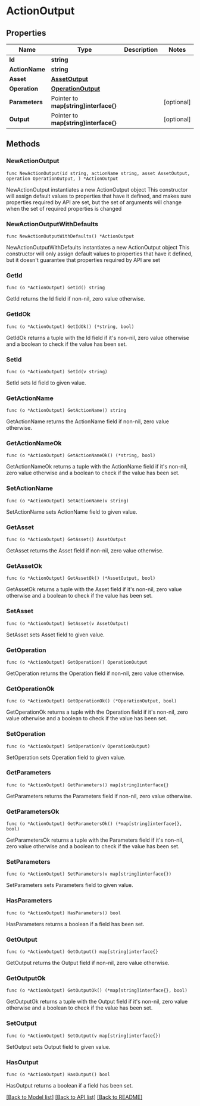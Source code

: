 # ActionOutput

## Properties

Name | Type | Description | Notes
------------ | ------------- | ------------- | -------------
**Id** | **string** |  | 
**ActionName** | **string** |  | 
**Asset** | [**AssetOutput**](AssetOutput.md) |  | 
**Operation** | [**OperationOutput**](OperationOutput.md) |  | 
**Parameters** | Pointer to **map[string]interface{}** |  | [optional] 
**Output** | Pointer to **map[string]interface{}** |  | [optional] 

## Methods

### NewActionOutput

`func NewActionOutput(id string, actionName string, asset AssetOutput, operation OperationOutput, ) *ActionOutput`

NewActionOutput instantiates a new ActionOutput object
This constructor will assign default values to properties that have it defined,
and makes sure properties required by API are set, but the set of arguments
will change when the set of required properties is changed

### NewActionOutputWithDefaults

`func NewActionOutputWithDefaults() *ActionOutput`

NewActionOutputWithDefaults instantiates a new ActionOutput object
This constructor will only assign default values to properties that have it defined,
but it doesn't guarantee that properties required by API are set

### GetId

`func (o *ActionOutput) GetId() string`

GetId returns the Id field if non-nil, zero value otherwise.

### GetIdOk

`func (o *ActionOutput) GetIdOk() (*string, bool)`

GetIdOk returns a tuple with the Id field if it's non-nil, zero value otherwise
and a boolean to check if the value has been set.

### SetId

`func (o *ActionOutput) SetId(v string)`

SetId sets Id field to given value.


### GetActionName

`func (o *ActionOutput) GetActionName() string`

GetActionName returns the ActionName field if non-nil, zero value otherwise.

### GetActionNameOk

`func (o *ActionOutput) GetActionNameOk() (*string, bool)`

GetActionNameOk returns a tuple with the ActionName field if it's non-nil, zero value otherwise
and a boolean to check if the value has been set.

### SetActionName

`func (o *ActionOutput) SetActionName(v string)`

SetActionName sets ActionName field to given value.


### GetAsset

`func (o *ActionOutput) GetAsset() AssetOutput`

GetAsset returns the Asset field if non-nil, zero value otherwise.

### GetAssetOk

`func (o *ActionOutput) GetAssetOk() (*AssetOutput, bool)`

GetAssetOk returns a tuple with the Asset field if it's non-nil, zero value otherwise
and a boolean to check if the value has been set.

### SetAsset

`func (o *ActionOutput) SetAsset(v AssetOutput)`

SetAsset sets Asset field to given value.


### GetOperation

`func (o *ActionOutput) GetOperation() OperationOutput`

GetOperation returns the Operation field if non-nil, zero value otherwise.

### GetOperationOk

`func (o *ActionOutput) GetOperationOk() (*OperationOutput, bool)`

GetOperationOk returns a tuple with the Operation field if it's non-nil, zero value otherwise
and a boolean to check if the value has been set.

### SetOperation

`func (o *ActionOutput) SetOperation(v OperationOutput)`

SetOperation sets Operation field to given value.


### GetParameters

`func (o *ActionOutput) GetParameters() map[string]interface{}`

GetParameters returns the Parameters field if non-nil, zero value otherwise.

### GetParametersOk

`func (o *ActionOutput) GetParametersOk() (*map[string]interface{}, bool)`

GetParametersOk returns a tuple with the Parameters field if it's non-nil, zero value otherwise
and a boolean to check if the value has been set.

### SetParameters

`func (o *ActionOutput) SetParameters(v map[string]interface{})`

SetParameters sets Parameters field to given value.

### HasParameters

`func (o *ActionOutput) HasParameters() bool`

HasParameters returns a boolean if a field has been set.

### GetOutput

`func (o *ActionOutput) GetOutput() map[string]interface{}`

GetOutput returns the Output field if non-nil, zero value otherwise.

### GetOutputOk

`func (o *ActionOutput) GetOutputOk() (*map[string]interface{}, bool)`

GetOutputOk returns a tuple with the Output field if it's non-nil, zero value otherwise
and a boolean to check if the value has been set.

### SetOutput

`func (o *ActionOutput) SetOutput(v map[string]interface{})`

SetOutput sets Output field to given value.

### HasOutput

`func (o *ActionOutput) HasOutput() bool`

HasOutput returns a boolean if a field has been set.


[[Back to Model list]](../README.md#documentation-for-models) [[Back to API list]](../README.md#documentation-for-api-endpoints) [[Back to README]](../README.md)



